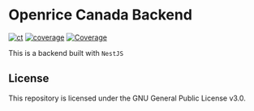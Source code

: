 # Openrice Canada Backend

[![ct](https://github.com/openrice-canada/openrice-canada-backend/actions/workflows/ci.yml/badge.svg)](https://github.com/openrice-canada/openrice-canada-backend/actions/workflows/ci.yml)
[![coverage](https://github.com/openrice-canada/openrice-canada-backend/actions/workflows/coverage.yml/badge.svg)](https://github.com/openrice-canada/openrice-canada-backend/actions/workflows/coverage.yml)
[![Coverage](https://codecov.io/gh/openrice-canada/openrice-canada-backend/branch/main/graph/badge.svg)](https://codecov.io/gh/openrice-canada/openrice-canada-backend)

This is a backend built with `NestJS`

## License

This repository is licensed under the GNU General Public License v3.0.